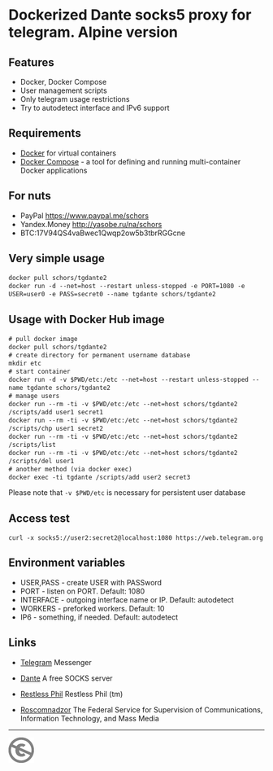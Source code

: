 Dockerized Dante socks5 proxy for telegram. Alpine version
==========================================================

Features
--------
* Docker, Docker Compose
* User management scripts
* Only telegram usage restrictions
* Try to autodetect interface and IPv6 support

Requirements
------------

* [Docker](https://www.docker.com/docker-community) for virtual containers
* [Docker Compose](https://docs.docker.com/compose/) - a tool for defining and running multi-container Docker applications

For nuts
--------

* PayPal https://www.paypal.me/schors
* Yandex.Money http://yasobe.ru/na/schors
* BTC:17V94QS4vaBwec1Qwqp2ow5b3tbrRGGcne

Very simple usage
-----------------

```console
docker pull schors/tgdante2
docker run -d --net=host --restart unless-stopped -e PORT=1080 -e USER=user0 -e PASS=secret0 --name tgdante schors/tgdante2
```

Usage with Docker Hub image
---------------------------

```console
# pull docker image
docker pull schors/tgdante2
# create directory for permanent username database
mkdir etc
# start container
docker run -d -v $PWD/etc:/etc --net=host --restart unless-stopped --name tgdante schors/tgdante2
# manage users
docker run --rm -ti -v $PWD/etc:/etc --net=host schors/tgdante2 /scripts/add user1 secret1
docker run --rm -ti -v $PWD/etc:/etc --net=host schors/tgdante2 /scripts/chp user1 secret2
docker run --rm -ti -v $PWD/etc:/etc --net=host schors/tgdante2 /scripts/list
docker run --rm -ti -v $PWD/etc:/etc --net=host schors/tgdante2 /scripts/del user1
# another method (via docker exec)
docker exec -ti tgdante /scripts/add user2 secret3
```
Please note that `-v $PWD/etc` is necessary for persistent user database

Access test
-----------

```console
curl -x socks5://user2:secret2@localhost:1080 https://web.telegram.org
```

Environment variables
---------------------

* USER,PASS - create USER with PASSword
* PORT - listen on PORT. Default: 1080
* INTERFACE - outgoing interface name or IP. Default: autodetect
* WORKERS - preforked workers. Default: 10
* IP6 - something, if needed. Default: autodetect

Links
-----

* [Telegram](https://telegram.org/)  Messenger
* [Dante](https://www.inet.no/dante/index.html) A free SOCKS server

* [Restless Phil](https://2018.schors.spb.ru) Restless Phil (tm)
* [Roscomnadzor](http://rkn.gov.ru) The Federal Service for Supervision of Communications, Information Technology, and Mass Media


---
[![UNLICENSE](noc.png)](UNLICENSE)
